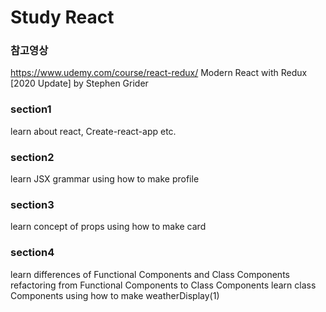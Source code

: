 # Study React

### 참고영상
https://www.udemy.com/course/react-redux/
Modern React with Redux [2020 Update] by Stephen Grider

### section1
  learn about react, Create-react-app etc.

### section2
  learn JSX grammar using how to make profile 

### section3
  learn concept of props using how to make card

### section4
  learn differences of Functional Components and Class Components
  refactoring from Functional Components to Class Components
  learn class Components using how to make weatherDisplay(1)